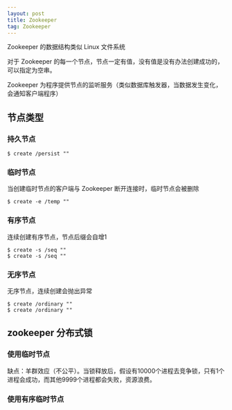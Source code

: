 ```yaml
---
layout: post
title: Zookeeper
tag: Zookeeper
---
```


Zookeeper 的数据结构类似 Linux 文件系统

对于 Zookeeper 的每一个节点，节点一定有值，没有值是没有办法创建成功的，可以指定为空串。

Zookeeper 为程序提供节点的监听服务（类似数据库触发器，当数据发生变化，会通知客户端程序）

## 节点类型
### 持久节点
```shell
$ create /persist ""
```

### 临时节点
当创建临时节点的客户端与 Zookeeper 断开连接时，临时节点会被删除
```shell
$ create -e /temp ""
```

### 有序节点
连续创建有序节点，节点后缀会自增1
```shell
$ create -s /seq ""
$ create -s /seq ""
```
### 无序节点
无序节点，连续创建会抛出异常
```shell
$ create /ordinary ""
$ create /ordinary ""
```


## zookeeper 分布式锁
### 使用临时节点
缺点：羊群效应（不公平）。当锁释放后，假设有10000个进程去竞争锁，只有1个进程会成功，而其他9999个进程都会失败，资源浪费。

### 使用有序临时节点
